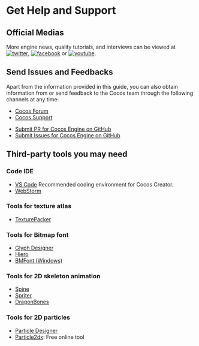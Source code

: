 # Get Help and Support

## Official Medias

More engine news, quality tutorials, and interviews can be viewed at [![twitter](support/twitter.png)](https://twitter.com/cocos2dx), [![facebook](support/facebook.png)](https://www.facebook.com/cocos2dx/) or [![youtube](support/youtube.png)](https://www.youtube.com/c/CocosEngine/videos).

## Send Issues and Feedbacks

Apart from the information provided in this guide, you can also obtain information from or send feedback to the Cocos team through the following channels at any time:

- [Cocos Forum](https://discuss.cocos2d-x.org)
- [Cocos Support](https://www.cocos.com/en/assistant)
<!-- - QQ group: 738190852-->
- [Submit PR for Cocos Engine on GitHub](../submit-pr/submit-pr.md)
- [Submit Issues for Cocos Engine on GitHub](https://github.com/cocos/cocos-engine/issues/new/choose)

## Third-party tools you may need

### Code IDE

- [VS Code](https://code.visualstudio.com/) Recommended coding environment for Cocos Creator.
- [WebStorm](https://www.jetbrains.com/webstorm/)

### Tools for texture atlas

- [TexturePacker](https://www.codeandweb.com/texturepacker)

### Tools for Bitmap font

- [Glyph Designer](https://71squared.com/glyphdesigner)
- [Hiero](https://github.com/libgdx/libgdx/wiki/Hiero)
- [BMFont (Windows)](http://www.angelcode.com/products/bmfont/)

### Tools for 2D skeleton animation

- [Spine](http://www.esotericsoftware.com)
- [Spriter](http://brashmonkey.com/)
- [DragonBones](http://dragonbones.github.io/)

### Tools for 2D particles

- [Particle Designer](http://particledesigner.71squared.com/)
- [Particle2dx](http://www.effecthub.com/particle2dx): Free online tool
